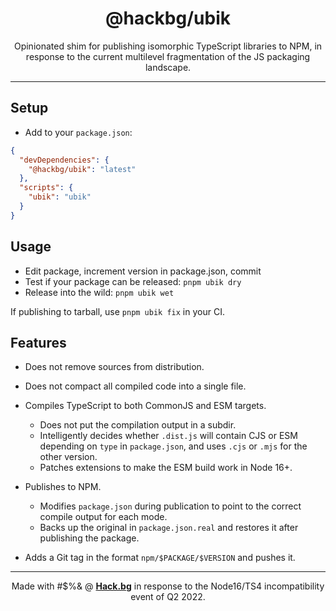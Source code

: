 <div style="text-align:center">

# @hackbg/ubik

Opinionated shim for publishing isomorphic TypeScript libraries to NPM,
in response to the current multilevel fragmentation of the JS packaging landscape.

</div>

---

## Setup

* Add to your `package.json`:

```json
{
  "devDependencies": {
    "@hackbg/ubik": "latest"
  },
  "scripts": {
    "ubik": "ubik"
  }
}
```

## Usage

* Edit package, increment version in package.json, commit
* Test if your package can be released: `pnpm ubik dry`
* Release into the wild: `pnpm ubik wet`

If publishing to tarball, use `pnpm ubik fix` in your CI.

## Features

* Does not remove sources from distribution.

* Does not compact all compiled code into a single file.

* Compiles TypeScript to both CommonJS and ESM targets.
  * Does not put the compilation output in a subdir.
  * Intelligently decides whether `.dist.js` will contain CJS or ESM
    depending on `type`  in `package.json`, and uses `.cjs` or `.mjs` for the other version.
  * Patches extensions to make the ESM build work in Node 16+.

* Publishes to NPM.
  * Modifies `package.json` during publication to point to the correct compile output for each mode.
  * Backs up the original in `package.json.real` and restores it after publishing the package.

* Adds a Git tag in the format `npm/$PACKAGE/$VERSION` and pushes it.

<div align="center">

---

Made with #$%& @ [**Hack.bg**](https://foss.hack.bg)
in response to the Node16/TS4 incompatibility event of Q2 2022.

</div>
